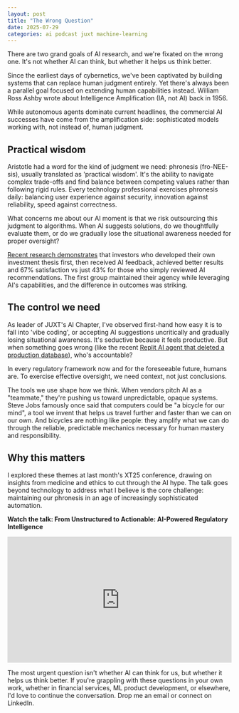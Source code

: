 ```yaml
---
layout: post
title: "The Wrong Question"
date: 2025-07-29
categories: ai podcast juxt machine-learning
---
```


There are two grand goals of AI research, and we're fixated on the wrong one. It's not whether AI can think, but whether it helps us think better.

Since the earliest days of cybernetics, we've been captivated by building systems that can replace human judgment entirely. Yet there's always been a parallel goal focused on extending human capabilities instead. William Ross Ashby wrote about Intelligence Amplification (IA, not AI) back in 1956.

While autonomous agents dominate current headlines, the commercial AI successes have come from the amplification side: sophisticated models working with, not instead of, human judgment.

## Practical wisdom

Aristotle had a word for the kind of judgment we need: phronesis (fro-NEE-sis), usually translated as 'practical wisdom'. It's the ability to navigate complex trade-offs and find balance between competing values rather than following rigid rules. Every technology professional exercises phronesis daily: balancing user experience against security, innovation against reliability, speed against correctness.

What concerns me about our AI moment is that we risk outsourcing this judgment to algorithms. When AI suggests solutions, do we thoughtfully evaluate them, or do we gradually lose the situational awareness needed for proper oversight?

[Recent research demonstrates](https://www.microsoft.com/en-us/research/publication/ai-help-me-think-but-for-myself-assisting-people-in-complex-decision-making-by-providing-different-kinds-of-cognitive-support/) that investors who developed their own investment thesis first, then received AI feedback, achieved better results and 67% satisfaction vs just 43% for those who simply reviewed AI recommendations. The first group maintained their agency while leveraging AI's capabilities, and the difference in outcomes was striking.

## The control we need

As leader of JUXT's AI Chapter, I've observed first-hand how easy it is to fall into 'vibe coding', or accepting AI suggestions uncritically and gradually losing situational awareness. It's seductive because it feels productive. But when something goes wrong (like the recent [Replit AI agent that deleted a production database](https://www.theregister.com/2025/07/21/replit_saastr_vibe_coding_incident/)), who's accountable?

In every regulatory framework now and for the foreseeable future, humans are. To exercise effective oversight, we need context, not just conclusions.

The tools we use shape how we think. When vendors pitch AI as a "teammate," they're pushing us toward unpredictable, opaque systems. Steve Jobs famously once said that computers could be "a bicycle for our mind", a tool we invent that helps us travel further and faster than we can on our own. And bicycles are nothing like people: they amplify what we can do through the reliable, predictable mechanics necessary for human mastery and responsibility.

## Why this matters

I explored these themes at last month's XT25 conference, drawing on insights from medicine and ethics to cut through the AI hype. The talk goes beyond technology to address what I believe is the core challenge: maintaining our phronesis in an age of increasingly sophisticated automation.

**Watch the talk: From Unstructured to Actionable: AI-Powered Regulatory Intelligence**

<div style="position: relative; padding-bottom: 56.25%; height: 0; overflow: hidden; max-width: 100%; height: auto;">
  <iframe style="position: absolute; top: 0; left: 0; width: 100%; height: 100%;" src="https://www.youtube.com/embed/CUp70_daGjo" frameborder="0" allow="accelerometer; autoplay; clipboard-write; encrypted-media; gyroscope; picture-in-picture" allowfullscreen></iframe>
</div>

The most urgent question isn't whether AI can think for us, but whether it helps us think better. If you're grappling with these questions in your own work, whether in financial services, ML product development, or elsewhere, I'd love to continue the conversation. Drop me an email or connect on LinkedIn.
